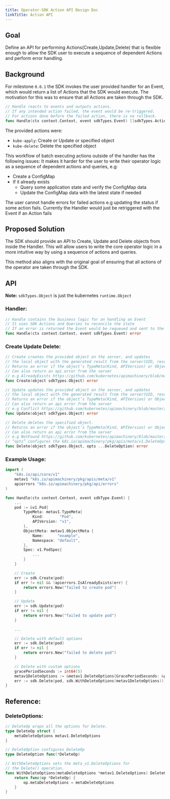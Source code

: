 ```yaml
---
title: Operator-SDK Action API Design Doc
linkTitle: Action API
---
```


## Goal

Define an API for performing Actions(Create,Update,Delete) that is flexible enough to allow the SDK user to execute a sequence of dependent Actions and perform error handling.

## Background

For milestone `0.0.1` the SDK invokes the user provided handler for an Event, which would return a list of Actions that the SDK would execute. The motivation for this was to ensure that all Actions are taken through the SDK.

```Go
// Handle reacts to events and outputs actions.
// If any intended action failed, the event would be re-triggered.
// For actions done before the failed action, there is no rollback.
func Handle(ctx context.Context, event sdkTypes.Event) []sdkTypes.Action
```

The provided actions were:
- `kube-apply`: Create or Update or specified object
- `kube-delete`: Delete the specified object

This workflow of batch executing actions outside of the handler has the following issues:
It makes it harder for the user to write their operator logic as a sequence of dependent actions and queries, e.g:
- Create a ConfigMap
- If it already exists
  - Query some application state and verify the ConfigMap data
  - Update the ConfigMap data with the latest state if needed

The user cannot handle errors for failed actions e.g updating the status if some action fails. Currently the Handler would just be retriggered with the Event if an Action fails

## Proposed Solution

The SDK should provide an API to Create, Update and Delete objects from inside the Handler. This will allow users to write the core operator logic in a more intuitive way by using a sequence of actions and queries.

This method also aligns with the original goal of ensuring that all actions of the operator are taken through the SDK.

## API
**Note:** `sdkTypes.Object` is just the kubernetes `runtime.Object`

### Handler:

```Go
// Handle contains the business logic for an handling an Event
// It uses SDK Actions and Queries to reconcile the state
// If an error is returned the Event would be requeued and sent to the Handler again
func Handle(ctx context.Context, event sdkTypes.Event) error
```

### Create Update Delete:
```Go
// Create creates the provided object on the server, and updates
// the local object with the generated result from the server(UID, resourceVersion, etc).
// Returns an error if the object’s TypeMeta(Kind, APIVersion) or ObjectMeta(Name, Namespace) is missing or incorrect.
// Can also return an api error from the server
// e.g AlreadyExists https://github.com/kubernetes/apimachinery/blob/master/pkg/api/errors/errors.go#L423
func Create(object sdkTypes.Object) error
```

```Go
// Update updates the provided object on the server, and updates
// the local object with the generated result from the server(UID, resourceVersion, etc).
// Returns an error if the object’s TypeMeta(Kind, APIVersion) or ObjectMeta(Name, Namespace) is missing or incorrect.
// Can also return an api error from the server
// e.g Conflict https://github.com/kubernetes/apimachinery/blob/master/pkg/api/errors/errors.go#L428
func Update(object sdkTypes.Object) error
```

```Go
// Delete deletes the specified object.
// Returns an error if the object’s TypeMeta(Kind, APIVersion) or ObjectMeta(Name, Namespace) is missing or incorrect.
// Can also return an api error from the server
// e.g NotFound https://github.com/kubernetes/apimachinery/blob/master/pkg/api/errors/errors.go#L418
// “opts” configures the k8s.io/apimachinery/pkg/apis/meta/v1.DeleteOptions
func Delete(object sdkTypes.Object, opts ...DeleteOption) error
```

### Example Usage:

```Go
import (
    "k8s.io/api/core/v1"
    metav1 "k8s.io/apimachinery/pkg/apis/meta/v1"
    apierrors "k8s.io/apimachinery/pkg/api/errors"
)

func Handle(ctx context.Context, event sdkType.Event) {
    ...
    pod := &v1.Pod{
        TypeMeta: metav1.TypeMeta{
            Kind:       "Pod",
            APIVersion: "v1",
        },
        ObjectMeta: metav1.ObjectMeta {
            Name:      "example",
            Namespace: "default",
        },
        Spec: v1.PodSpec{
            ...
        }
    }

    // Create
    err := sdk.Create(pod)
    if err != nil && !apierrors.IsAlreadyExists(err) {
        return errors.New("failed to create pod")
    }

    // Update
    err := sdk.Update(pod)
    if err != nil {
        return errors.New("failed to update pod")
    }

    ...

    // Delete with default options
    err := sdk.Delete(pod)
    if err != nil {
        return errors.New("failed to delete pod")
    }

    // Delete with custom options
    gracePeriodSeconds := int64(5)
    metav1DeleteOptions := &metav1.DeleteOptions{GracePeriodSeconds: &gracePeriodSeconds}
    err := sdk.Delete(pod, sdk.WithDeleteOptions(metav1DeleteOptions))
}
```

## Reference:

### DeleteOptions:

```Go
// DeleteOp wraps all the options for Delete.
type DeleteOp struct {
    metaDeleteOptions metav1.DeleteOptions
}

// DeleteOption configures DeleteOp
type DeleteOption func(*DeleteOp)

// WithDeleteOptions sets the meta_v1.DeleteOptions for
// the Delete() operation.
func WithDeleteOptions(metaDeleteOptions *metav1.DeleteOptions) DeleteOption {
    return func(op *DeleteOp) {
        op.metaDeleteOptions = metaDeleteOptions
    }
}
```


